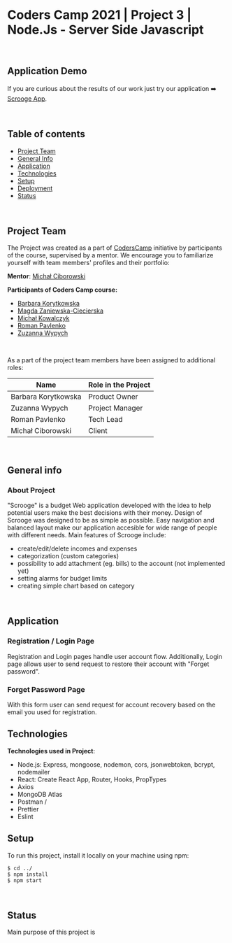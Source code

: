 # Coders Camp 2021 | Project 3 | Node.Js - Server Side Javascript

&nbsp;

## Application Demo
 
If you are curious about the results of our work just try our application :arrow_right: [Scrooge App](link).
 
 
&nbsp;
 
## Table of contents
 
- [Project Team](#project-team)
- [General Info](#general-info)
- [Application](#application)
- [Technologies](#technologies)
- [Setup](#setup)
- [Deployment](#deployment)
- [Status](#status)
 
&nbsp;
 
## Project Team
 
 
The Project was created as a part of [CodersCamp](https://CodersCamp.pl) initiative by participants of the course, supervised by a mentor.
We encourage you to familiarize yourself with team members' profiles and their portfolio:
 
**Mentor**: [Michał Ciborowski](https://github.com/Cidebur)
 
**Participants of Coders Camp course:**
 
- [Barbara Korytkowska](https://github.com/korytba)
- [Magda Zaniewska-Ciecierska](https://github.com/FrontendMagdalena)
- [Michał Kowalczyk](https://github.com/michakow)
- [Roman Pavlenko](https://github.com/rpavlenko)
- [Zuzanna Wypych](https://github.com/zwypych)
 
&nbsp;
 
As a part of the project team members have been assigned to additional roles:
&nbsp;
 
| Name                       | Role in the Project   |
| -------------------------- | --------------------- |
| Barbara Korytkowska        | Product Owner         |
| Zuzanna Wypych             | Project Manager       |
| Roman Pavlenko             | Tech Lead             |
| Michał Ciborowski          | Client                |
 
&nbsp;
 
## General info

 
### About Project
 
"Scrooge" is a budget Web application developed with the idea to help potential users make the best decisions with their money. Design of Scrooge was designed to be as simple as possible. Easy navigation and balanced layout make our application accesible for wide range of people with different needs. Main features of Scrooge include:
 
- create/edit/delete incomes and expenses
- categorization (custom categories)
- possibility to add attachment (eg. bills) to the account (not implemented yet)
- setting alarms for budget limits
- creating simple chart based on category 
 
&nbsp;

 
## Application
 
### Registration / Login Page
 
Registration and Login pages handle user account flow.
Additionally, Login page allows user to send request to restore their account with "Forget password".
 
 
### Forget Password Page
 
With this form user can send request for account recovery based on the email you used for registration.
 

 
## Technologies
 
 
**Technologies used in Project**:
 
- Node.js: Express, mongoose, nodemon, cors, jsonwebtoken, bcrypt, nodemailer
- React: Create React App, Router, Hooks, PropTypes
- Axios
- MongoDB Atlas
- Postman / 
- Prettier
- Eslint

 
## Setup
 
 
To run this project, install it locally on your machine using npm:
 
```
$ cd ../
$ npm install
$ npm start
```
 
<!-- Application will launch on [http://localhost:3000](http://localhost:3000/) in your browser. -->
 
 
&nbsp;
 
## Status
 
 
Main purpose of this project is 
 


